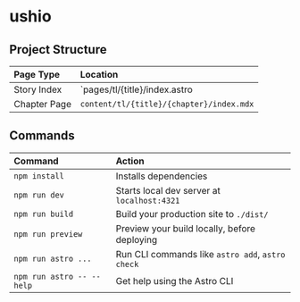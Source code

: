 # ushio

## Project Structure

| Page Type    | Location                                 |
| :----------- | :--------------------------------------- |
| Story Index  | `pages/tl/{title}/index.astro            |
| Chapter Page | `content/tl/{title}/{chapter}/index.mdx` |

## Commands

| Command                   | Action                                           |
| :------------------------ | :----------------------------------------------- |
| `npm install`             | Installs dependencies                            |
| `npm run dev`             | Starts local dev server at `localhost:4321`      |
| `npm run build`           | Build your production site to `./dist/`          |
| `npm run preview`         | Preview your build locally, before deploying     |
| `npm run astro ...`       | Run CLI commands like `astro add`, `astro check` |
| `npm run astro -- --help` | Get help using the Astro CLI                     |
